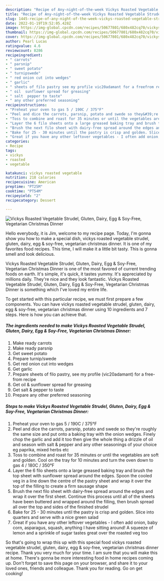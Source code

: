 ```yaml
---
description: "Recipe of Any-night-of-the-week Vickys Roasted Vegetable Strudel, Gluten, Dairy, Egg &amp;amp; Soy-Free, Vegetarian Christmas Dinner"
title: "Recipe of Any-night-of-the-week Vickys Roasted Vegetable Strudel, Gluten, Dairy, Egg &amp;amp; Soy-Free, Vegetarian Christmas Dinner"
slug: 1445-recipe-of-any-night-of-the-week-vickys-roasted-vegetable-strudel-gluten-dairy-egg-and-amp-soy-free-vegetarian-christmas-dinner
date: 2022-01-19T19:52:05.428Z
image: https://img-global.cpcdn.com/recipes/50677801/680x482cq70/vickys-roasted-vegetable-strudel-gluten-dairy-egg-soy-free-vegetarian-christmas-dinner-recipe-main-photo.jpg
thumbnail: https://img-global.cpcdn.com/recipes/50677801/680x482cq70/vickys-roasted-vegetable-strudel-gluten-dairy-egg-soy-free-vegetarian-christmas-dinner-recipe-main-photo.jpg
cover: https://img-global.cpcdn.com/recipes/50677801/680x482cq70/vickys-roasted-vegetable-strudel-gluten-dairy-egg-soy-free-vegetarian-christmas-dinner-recipe-main-photo.jpg
author: Pearl Lucas
ratingvalue: 4.6
reviewcount: 8286
recipeingredient:
- " carrots"
- " parsnip"
- " sweet potato"
- " turnipswede"
- " red onion cut into wedges"
- " garlic"
- " sheets of filo pastry see my profile vic20adamant for a freefrom recipe"
- " oil  sunflower spread for greasing"
- " salt  pepper to taste"
- " any other preferred seasoning"
recipeinstructions:
- "Preheat your oven to gas 5 / 190C / 375°F"
- "Peel and dice the carrots, parsnip, potato and swede so they&#39;re roughly the same size and put onto a baking tray with the onion wedges. Finely chop the garlic and add it too then give the whole thing a drizzle of oil and season with salt &amp; pepper and any other seasonings of your choice eg paprika, mixed herbs etc"
- "Toss to combine and roast for 35 minutes or until the vegetables are soft and golden. Cool on the tray for 10 minutes and turn the oven down to gas 4 / 180C / 350°F"
- "Layer the 6 filo sheets onto a large greased baking tray and brush the top sheet with sunflower spread around the edges. Spoon the cooled veg in a line down the centre of the pastry sheet and wrap it over the top of the filling to create a firm sausage shape"
- "Brush the next filo sheet with dairy-free spread around the edges and wrap it over the first sheet. Continue this process until all of the sheets have been buttered and wrapped around the filling, then brush spread all over the top and sides of the finished strudel"
- "Bake for 25 - 30 minutes until the pastry is crisp and golden. Slice into quarters and serve with a nice green salad"
- "Great if you have any other leftover vegetables - I often add onion, baby corn, asparagus, squash, anything I have sitting around! A squeeze of lemon and a sprinkle of sugar tastes great over the roasted veg too"
categories:
- Recipe
tags:
- vickys
- roasted
- vegetable

katakunci: vickys roasted vegetable 
nutrition: 218 calories
recipecuisine: American
preptime: "PT25M"
cooktime: "PT54M"
recipeyield: "2"
recipecategory: Dessert

---
```



![Vickys Roasted Vegetable Strudel, Gluten, Dairy, Egg &amp; Soy-Free, Vegetarian Christmas Dinner](https://img-global.cpcdn.com/recipes/50677801/680x482cq70/vickys-roasted-vegetable-strudel-gluten-dairy-egg-soy-free-vegetarian-christmas-dinner-recipe-main-photo.jpg)

Hello everybody, it is Jim, welcome to my recipe page. Today, I'm gonna show you how to make a special dish, vickys roasted vegetable strudel, gluten, dairy, egg &amp; soy-free, vegetarian christmas dinner. It is one of my favorites food recipes. This time, I will make it a little bit tasty. This is gonna smell and look delicious.

Vickys Roasted Vegetable Strudel, Gluten, Dairy, Egg &amp; Soy-Free, Vegetarian Christmas Dinner is one of the most favored of current trending foods on earth. It's simple, it's quick, it tastes yummy. It's appreciated by millions daily. They're nice and they look fantastic. Vickys Roasted Vegetable Strudel, Gluten, Dairy, Egg &amp; Soy-Free, Vegetarian Christmas Dinner is something which I've loved my entire life.




To get started with this particular recipe, we must first prepare a few components. You can have vickys roasted vegetable strudel, gluten, dairy, egg &amp; soy-free, vegetarian christmas dinner using 10 ingredients and 7 steps. Here is how you can achieve that.

<!--inarticleads1-->

##### The ingredients needed to make Vickys Roasted Vegetable Strudel, Gluten, Dairy, Egg &amp; Soy-Free, Vegetarian Christmas Dinner:

1. Make ready  carrots
1. Make ready  parsnip
1. Get  sweet potato
1. Prepare  turnip/swede
1. Get  red onion cut into wedges
1. Get  garlic
1. Prepare  sheets of filo pastry, see my profile (vic20adamant) for a free-from recipe
1. Get  oil &amp; sunflower spread for greasing
1. Get  salt &amp; pepper to taste
1. Prepare  any other preferred seasoning




<!--inarticleads2-->

##### Steps to make Vickys Roasted Vegetable Strudel, Gluten, Dairy, Egg &amp; Soy-Free, Vegetarian Christmas Dinner:

1. Preheat your oven to gas 5 / 190C / 375°F
1. Peel and dice the carrots, parsnip, potato and swede so they&#39;re roughly the same size and put onto a baking tray with the onion wedges. Finely chop the garlic and add it too then give the whole thing a drizzle of oil and season with salt &amp; pepper and any other seasonings of your choice eg paprika, mixed herbs etc
1. Toss to combine and roast for 35 minutes or until the vegetables are soft and golden. Cool on the tray for 10 minutes and turn the oven down to gas 4 / 180C / 350°F
1. Layer the 6 filo sheets onto a large greased baking tray and brush the top sheet with sunflower spread around the edges. Spoon the cooled veg in a line down the centre of the pastry sheet and wrap it over the top of the filling to create a firm sausage shape
1. Brush the next filo sheet with dairy-free spread around the edges and wrap it over the first sheet. Continue this process until all of the sheets have been buttered and wrapped around the filling, then brush spread all over the top and sides of the finished strudel
1. Bake for 25 - 30 minutes until the pastry is crisp and golden. Slice into quarters and serve with a nice green salad
1. Great if you have any other leftover vegetables - I often add onion, baby corn, asparagus, squash, anything I have sitting around! A squeeze of lemon and a sprinkle of sugar tastes great over the roasted veg too




So that's going to wrap this up with this special food vickys roasted vegetable strudel, gluten, dairy, egg &amp; soy-free, vegetarian christmas dinner recipe. Thank you very much for your time. I am sure that you will make this at home. There's gonna be more interesting food in home recipes coming up. Don't forget to save this page on your browser, and share it to your loved ones, friends and colleague. Thank you for reading. Go on get cooking!
